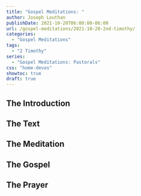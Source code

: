```yaml
---
title: "Gospel Meditations: "
author: Joseph Louthan
publishDate: 2021-10-20T06:00:00-06:00
url: /gospel-meditations/2021-10-20-2nd-timothy/
categories:
  - "Gospel Meditations"
tags:
  - "2 Timothy"
series:
  - "Gospel Meditations: Pastorals"
css: "home-devos"
showtoc: true
draft: true
---
```

## The Introduction

## The Text


## The Meditation


## The Gospel

## The Prayer

<div style="font-variant: small-caps;">

</div>
&nbsp;

```text

```

